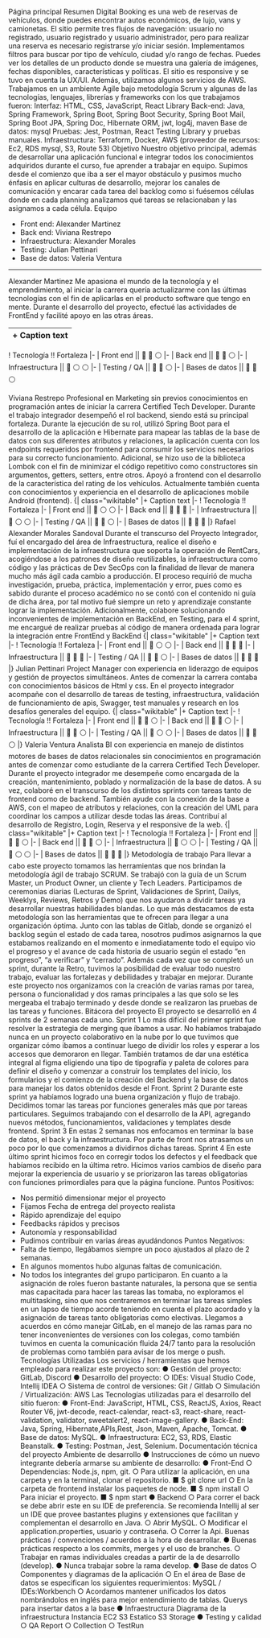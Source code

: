 Página principal
Resumen
Digital Booking es una web de reservas de vehículos, donde puedes encontrar autos
económicos, de lujo, vans y camionetas. El sitio permite tres flujos de navegación: usuario
no registrado, usuario registrado y usuario administrador, pero para realizar una reserva es
necesario registrarse y/o iniciar sesión. Implementamos filtros para buscar por tipo de
vehículo, ciudad y/o rango de fechas. Puedes ver los detalles de un producto donde se
muestra una galería de imágenes, fechas disponibles, características y políticas. El sitio es
responsive y se tuvo en cuenta la UX/UI. Además, utilizamos algunos servicios de AWS.
Trabajamos en un ambiente Agile bajo metodología Scrum y algunas de las tecnologías,
lenguajes, librerías y frameworks con los que trabajamos fueron:
Interfaz: HTML, CSS, JavaScript, React Library
Back-end: Java, Spring Framework, Spring Boot, Spring Boot Security, Spring Boot Mail,
Spring Boot JPA, Spring Doc, Hibernate ORM, jwt, log4j, maven
Base de datos: mysql
Pruebas: Jest, Postman, React Testing Library y pruebas manuales.
Infraestructura: Terraform, Docker, AWS (proveedor de recursos: Ec2, RDS mysql, S3,
Route 53)
Objetivo
Nuestro objetivo principal, además de desarrollar una aplicación funcional e integrar todos
los conocimientos adquiridos durante el curso, fue aprender a trabajar en equipo. Supimos
desde el comienzo que iba a ser el mayor obstáculo y pusimos mucho énfasis en aplicar
culturas de desarrollo, mejorar los canales de comunicación y encarar cada tarea del
backlog como si fuésemos células donde en cada planning analizamos qué tareas se
relacionaban y las asignamos a cada célula.
Equipo
* Front end: Alexander Martinez
* Back end: Viviana Restrepo
* Infraestructura: Alexander Morales
* Testing: Julian Pettinari
* Base de datos: Valeria Ventura
-------------------------------------------------------------------------------------------------------------
Alexander Martinez
Me apasiona el mundo de la tecnología y el emprendimiento, al iniciar la carrera quería
actualizarme con las últimas tecnologías con el fin de aplicarlas en el producto software que
tengo en mente. Durante el desarrollo del proyecto, efectué las actividades de FrontEnd y
facilité apoyo en las otras áreas.

|+ Caption text
|-
! Tecnología !! Fortaleza
|-
| Front end || 🔵 🔵 ⚪
|-
| Back end || 🔵 🔵 ⚪
|-
| Infraestructura || 🔵 ⚪ ⚪
|-
| Testing / QA || 🔵 🔵 ⚪
|-
| Bases de datos || 🔵 🔵 ⚪

Viviana Restrepo
Profesional en Marketing sin previos conocimientos en programación antes de iniciar la
carrera Certified Tech Developer. Durante el trabajo integrador desempeñó el rol backend,
siendo está su principal fortaleza. Durante la ejecución de su rol, utilizó Spring Boot para el
desarrollo de la aplicación e Hibernate para mapear las tablas de la base de datos con sus
diferentes atributos y relaciones, la aplicación cuenta con los endpoints requeridos por
frontend para consumir los servicios necesarios para su correcto funcionamiento.
Adicional, se hizo uso de la biblioteca Lombok con el fin de minimizar el código repetitivo
como constructores sin argumentos, getters, setters, entre otros. Apoyó a frontend con el
desarrollo de la característica del rating de los vehículos.
Actualmente también cuenta con conocimientos y experiencia en el desarrollo de
aplicaciones mobile Android (frontend).
{| class="wikitable"
|+ Caption text
|-
! Tecnología !! Fortaleza
|-
| Front end || 🔵 ⚪ ⚪
|-
| Back end || 🔵 🔵 🔵
|-
| Infraestructura || 🔵 ⚪ ⚪
|-
| Testing / QA || 🔵 🔵 ⚪
|-
| Bases de datos || 🔵 🔵 🔵
|}
Rafael Alexander Morales Sandoval
Durante el transcurso del Proyecto Integrador, fuí el encargado del área de Infraestructura,
realice el diseño e implementación de la infraestructura que soporta la operación de
RentCars, acogiéndose a los patrones de diseño reutilizables, la infraestructura como
código y las prácticas de Dev SecOps con la finalidad de llevar de manera mucho más ágil
cada cambio a producción.
El proceso requirió de mucha investigación, prueba, práctica, implementación y error, pues
como es sabido durante el proceso académico no se contó con el contenido ni guía de dicha
área, por tal motivo fué siempre un reto y aprendizaje constante lograr la implementación.
Adicionalmente, colabore solucionando inconvenientes de implementación en BackEnd, en
Testing, para el 4 sprint, me encargué de realizar pruebas al código de manera ordenada
para lograr la integración entre FrontEnd y BackEnd
{| class="wikitable"
|+ Caption text
|-
! Tecnología !! Fortaleza
|-
| Front end || 🔵 ⚪ ⚪
|-
| Back end || 🔵 🔵 🔵
|-
| Infraestructura || 🔵 🔵 🔵
|-
| Testing / QA || 🔵 🔵 ⚪
|-
| Bases de datos || 🔵 🔵 🔵
|}
Julian Pettinari
Project Manager con experiencia en liderazgo de equipos y gestión de proyectos
simultáneos. Antes de comenzar la carrera contaba con conocimientos básicos de Html y
css. En el proyecto integrador acompañe con el desarrollo de tareas de testing,
infraestructura, validación de funcionamiento de apis, Swagger, test manuales y research en
los desafíos generales del equipo.
{| class="wikitable"
|+ Caption text
|-
! Tecnología !! Fortaleza
|-
| Front end || 🔵 🔵 ⚪
|-
| Back end || 🔵 🔵 ⚪
|-
| Infraestructura || 🔵 🔵 ⚪
|-
| Testing / QA || 🔵 ⚪ ⚪
|-
| Bases de datos || 🔵 🔵 ⚪
|}
Valeria Ventura
Analista BI con experiencia en manejo de distintos motores de bases de datos relacionales
sin conocimientos en programación antes de comenzar como estudiante de la carrera
Certified Tech Developer. Durante el proyecto integrador me desempeñe como encargada
de la creación, mantenimiento, poblado y normalización de la base de datos. A su vez,
colaboré en el transcurso de los distintos sprints con tareas tanto de frontend como de
backend. También ayude con la conexión de la base a AWS, con el mapeo de atributos y
relaciones, con la creación del UML para coordinar los campos a utilizar desde todas las
áreas. Contribuí al desarrollo de Registro, Login, Reserva y el responsive de la web.
{| class="wikitable"
|+ Caption text
|-
! Tecnología !! Fortaleza
|-
| Front end || 🔵 🔵 ⚪
|-
| Back end || 🔵 🔵 ⚪
|-
| Infraestructura || 🔵 ⚪ ⚪
|-
| Testing / QA || 🔵 ⚪ ⚪
|-
| Bases de datos || 🔵 🔵 🔵
|}
Metodología de trabajo
Para llevar a cabo este proyecto tomamos las herramientas que nos brindan la metodología
ágil de trabajo SCRUM. Se trabajó con la guía de un Scrum Master, un Product Owner, un
cliente y Tech Leaders. Participamos de ceremonias diarias (Lecturas de Sprint,
Validaciones de Sprint, Dailys, Weeklys, Reviews, Retros y Demo) que nos ayudaron a
dividir tareas ya desarrollar nuestras habilidades blandas. Lo que más destacamos de esta
metodología son las herramientas que te ofrecen para llegar a una organización óptima.
Junto con las tablas de Gitlab, donde se organizó el backlog según el estado de cada tarea,
nosotros pudimos asignarnos la que estabamos realizando en el momento e
inmediatamente todo el equipo vio el progreso y el avance de cada historia de usuario
según el estado “en progreso”, “a verificar” y “cerrado”. Además cada vez que se completó
un sprint, durante la Retro, tuvimos la posibilidad de evaluar todo nuestro trabajo, evaluar
las fortalezas y debilidades y trabajar en mejorar. Durante este proyecto nos organizamos
con la creación de varias ramas por tarea, persona o funcionalidad y dos ramas principales
a las que solo se les mergeaba el trabajo terminado y desde donde se realizaron las
pruebas de las tareas y funciones.
Bitácora del proyecto
El proyecto se desarrolló en 4 sprints de 2 semanas cada uno.
Sprint 1
Lo más difícil del primer sprint fue resolver la estrategia de merging que íbamos a usar. No
habíamos trabajado nunca en un proyecto colaborativo en la nube por lo que tuvimos que
organizar cómo ibamos a continuar luego de dividir los roles y esperar a los accesos que
demoraron en llegar. También tratamos de dar una estética integral al figma eligiendo una
tipo de tipografía y paleta de colores para definir el diseño y comenzar a construir los
templates del inicio, los formularios y el comienzo de la creación del Backend y la base de
datos para manejar los datos obtenidos desde el Front.
Sprint 2
Durante este sprint ya habíamos logrado una buena organización y flujo de trabajo.
Decidimos tomar las tareas por funciones generales más que por tareas particulares.
Seguimos trabajando con el desarrollo de la API, agregando nuevos métodos,
funcionamientos, validaciones y templates desde frontend.
Sprint 3
En estas 2 semanas nos enfocamos en terminar la base de datos, el back y la
infraestructura. Por parte de front nos atrasamos un poco por lo que comenzamos a
dividirnos dichas tareas.
Sprint 4
En este último sprint hicimos foco en corregir todos los defectos y el feedback que
habíamos recibido en la última retro. Hicimos varios cambios de diseño para mejorar la
experiencia de usuario y se priorizaron las tareas obligatorias con funciones primordiales
para que la página funcione.
Puntos Positivos:
- Nos permitió dimensionar mejor el proyecto
- Fijamos Fecha de entrega del proyecto realista
- Rápido aprendizaje del equipo
- Feedbacks rápidos y precisos
- Autonomía y responsabilidad
- Pudimos contribuir en varias áreas ayudándonos
Puntos Negativos:
- Falta de tiempo, llegábamos siempre un poco ajustados al plazo de 2 semanas.
- En algunos momentos hubo algunas faltas de comunicación.
- No todos los integrantes del grupo participaron.
En cuanto a la asignación de roles fueron bastante naturales, la persona que se sentia mas
capacitada para hacer las tareas las tomaba, no exploramos el multitasking, sino que nos
centraremos en terminar las tareas simples en un lapso de tiempo acorde teniendo en
cuenta el plazo acordado y la asignación de tareas tanto obligatorias como electivas.
Llegamos a acuerdos en cómo manejar GitLab, en el manejo de las ramas para no tener
inconvenientes de versiones con los colegas, como también tuvimos en cuenta la
comunicación fluida 24/7 tanto para la resolución de problemas como también para avisar
de los merge o push.
Tecnologías Utilizadas
Los servicios / herramientas que hemos empleado para realizar este proyecto son:
● Gestión del proyecto: GitLab, Discord
● Desarrollo del proyecto:
○ IDEs: Visual Studio Code, Intellij IDEA
○ Sistema de control de versiones: Git / Gitlab
○ Simulación / Virtualización: AWS
Las Tecnologías utilizadas para el desarrollo del sitio fueron:
● Front-End: JavaScript, HTML, CSS, ReactJS, Axios, React Router V6, jwt-decode,
react-calendar, react-s3, react-share, react-validation, validator, sweetalert2,
react-image-gallery.
● Back-End: Java, Spring, Hibernate,APIs,Rest, Json, Maven, Apache, Tomcat.
● Base de datos: MySQL.
● Infraestructura: EC2, S3, RDS, Elastic Beanstalk.
● Testing: Postman, Jest, Selenium.
Documentación técnica del proyecto
Ambiente de desarrollo
● Instrucciones de cómo un nuevo integrante debería armarse su ambiente de
desarrollo:
● Front-End
○ Dependencias: Node.js, npm, git.
○ Para utilizar la aplicación, en una carpeta y en la terminal, clonar el
repositorio.
■ $ git clone url
○ En la carpeta de frontend instalar los paquetes de node.
■ $ npm install
○ Para iniciar el proyecto.
■ $ npm start
● Backend
○ Para correr el back se debe abrir este en su IDE de preferencia. Se
recomienda Intellij al ser un IDE que provee bastantes plugins y extensiones
que facilitan y complementan el desarrollo en Java.
○ Abrir MySQL.
○ Modificar el application.properties, usuario y contraseña.
○ Correr la Api.
Buenas prácticas / convenciones / acuerdos a la hora de desarrollar.
● Buenas prácticas respecto a los commits, merges y el uso de branches.
○ Trabajar en ramas individuales creadas a partir de la de desarrollo
(develop).
● Nunca trabajar sobre la rama develop.
● Base de datos
○ Componentes y diagramas de la aplicación
○ En el área de Base de datos se especifican los siguientes
requerimientos: MySQL / IDEs:Workbench
○ Acordamos mantener unificados los datos nombrándolos en inglés
para mejor entendimiento de tablas.
Querys para insertar datos a la base
● Infraestructura
Diagrama de la infraestructura
Instancia EC2
S3 Estatico
S3 Storage
● Testing y calidad
○ QA Report
○ Collection
○ TestRun
